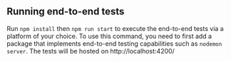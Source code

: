 ## Running end-to-end tests

Run `npm install` then `npm run start` to execute the end-to-end tests via a platform of your choice. To use this command, you need to first add a package that implements end-to-end testing capabilities such as `nodemon server`. The tests will be hosted on http://localhost:4200/

